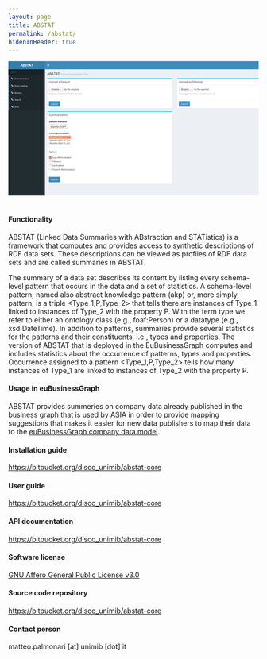 ```yaml
---
layout: page
title: ABSTAT
permalink: /abstat/
hidenInHeader: true
---
```


<div class="screenshot"><img alt="" src="/static/files/abstat/abstat_screenshot.png"></div>
<br>

#### Functionality
ABSTAT (Linked Data Summaries with ABstraction and STATistics) is a framework that computes and provides access to synthetic descriptions of RDF data sets. These descriptions can be viewed as profiles of RDF data sets and are called summaries in ABSTAT. 

The summary of a data set describes its content by listing every schema-level pattern that occurs in the data and a set of statistics. A schema-level pattern, named also abstract knowledge pattern (akp) or, more simply, pattern, is a triple <Type_1,P,Type_2> that tells there are instances of Type_1 linked to instances of Type_2 with the property P. With the term type we refer to either an ontology class (e.g., foaf:Person)  or a datatype (e.g., xsd:DateTime). In addition to patterns, summaries provide several statistics for the patterns and their constituents, i.e., types and properties. The version of ABSTAT that is deployed in the EuBusinessGraph computes and includes statistics about the occurrence of patterns, types and properties. Occurrence assigned to a pattern <Type_1,P,Type_2> tells how many instances of Type_1 are linked to instances of Type_2 with the property P.  

#### Usage in euBusinessGraph
ABSTAT provides summeries on company data already published in the business graph that is used by <a href="/asia">ASIA</a> in order to provide mapping suggestions that makes it easier for new data publishers to map their data to the <a href="https://github.com/euBusinessGraph/eubg-data">euBusinessGraph company data model</a>.

#### Installation guide
<a href="https://bitbucket.org/disco_unimib/abstat-core">https://bitbucket.org/disco_unimib/abstat-core</a>

#### User guide
<a href="https://bitbucket.org/disco_unimib/abstat-core">https://bitbucket.org/disco_unimib/abstat-core</a>

#### API documentation
<a href="https://bitbucket.org/disco_unimib/abstat-core">https://bitbucket.org/disco_unimib/abstat-core</a>

#### Software license
<a href="https://www.gnu.org/licenses/agpl-3.0.html">GNU Affero General Public License v3.0</a>

#### Source code repository
<a href="https://bitbucket.org/disco_unimib/abstat-core">https://bitbucket.org/disco_unimib/abstat-core</a>

#### Contact person
matteo.palmonari [at] unimib [dot] it
